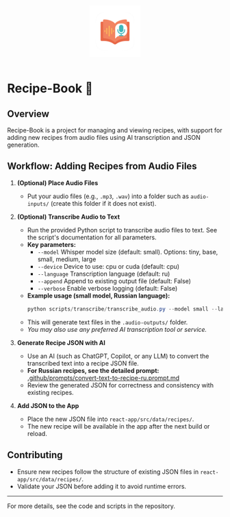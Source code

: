 <div align="center">
  <img src="assets/logo.png" alt="Recipe-Book Logo" width="120" style="margin-bottom:1em;" />
</div>

# Recipe-Book 🍳

## Overview

Recipe-Book is a project for managing and viewing recipes, with support for adding new recipes from audio files using AI transcription and JSON generation.

## Workflow: Adding Recipes from Audio Files

1. **(Optional) Place Audio Files**

   - Put your audio files (e.g., `.mp3`, `.wav`) into a folder such as `audio-inputs/` (create this folder if it does not exist).

2. **(Optional) Transcribe Audio to Text**

   - Run the provided Python script to transcribe audio files to text. See the script's documentation for all parameters.
   - **Key parameters:**
     - `--model` Whisper model size (default: small). Options: tiny, base, small, medium, large
     - `--device` Device to use: cpu or cuda (default: cpu)
     - `--language` Transcription language (default: ru)
     - `--append` Append to existing output file (default: False)
     - `--verbose` Enable verbose logging (default: False)
   - **Example usage (small model, Russian language):**
     ```powershell
     python scripts/transcribe/transcribe_audio.py --model small --language ru
     ```
   - This will generate text files in the `.audio-outputs/` folder.
   - _You may also use any preferred AI transcription tool or service._

3. **Generate Recipe JSON with AI**

   - Use an AI (such as ChatGPT, Copilot, or any LLM) to convert the transcribed text into a recipe JSON file.
   - **For Russian recipes, see the detailed prompt:**
     [.github/prompts/convert-text-to-recipe-ru.prompt.md](.github/prompts/convert-text-to-recipe-ru.prompt.md)
   - Review the generated JSON for correctness and consistency with existing recipes.

4. **Add JSON to the App**
   - Place the new JSON file into `react-app/src/data/recipes/`.
   - The new recipe will be available in the app after the next build or reload.

## Contributing

- Ensure new recipes follow the structure of existing JSON files in `react-app/src/data/recipes/`.
- Validate your JSON before adding it to avoid runtime errors.

---

For more details, see the code and scripts in the repository.
